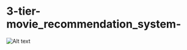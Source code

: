 # 3-tier-movie_recommendation_system-

 ![Alt text](https://github.com/BandaTharun/movie_recommendation_application-/blob/main/Untitled%20Diagram.drawio%20(13)%20(1).png)
